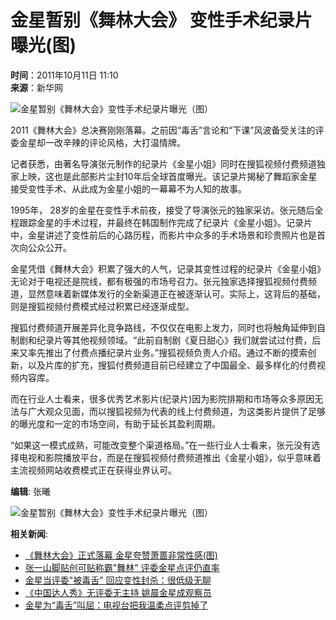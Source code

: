 # 金星暂别《舞林大会》 变性手术纪录片曝光(图)

**时间**：2011年10月11日 11:10  
**来源**：新华网  

![金星暂别《舞林大会》变性手术纪录片曝光（图）](http://www.chinanews.com/fileftp/2010/04/2010-04-23/U76P4T47D13180F981DT20100423110629.jpg)

2011《舞林大会》总决赛刚刚落幕。之前因“毒舌”言论和“下课”风波备受关注的评委金星却一改辛辣的评论风格，大打温情牌。

记者获悉，由著名导演张元制作的纪录片《金星小姐》同时在搜狐视频付费频道独家上映，这也是此部影片尘封10年后全球首度曝光。该记录片揭秘了舞蹈家金星接受变性手术、从此成为金星小姐的一幕幕不为人知的故事。

1995年， 28岁的金星在变性手术前夜，接受了导演张元的独家采访。张元随后全程跟踪金星的手术过程，并最终在韩国制作完成了纪录片《金星小姐》。记录片中，金星讲述了变性前后的心路历程，而影片中众多的手术场景和珍贵照片也是首次向公众公开。

金星凭借《舞林大会》积累了强大的人气，记录其变性过程的纪录片《金星小姐》无论对于电视还是院线，都有极强的市场号召力。张元独家选择搜狐视频付费频道，显然意味着新媒体发行的全新渠道正在被逐渐认可。实际上，这背后的基础，则是搜狐视频付费模式经过积累已经逐渐成型。

搜狐付费频道开展差异化竞争路线，不仅仅在电影上发力，同时也将触角延伸到自制剧和纪录片等其他视频领域。“此前自制剧《夏日甜心》我们就尝试过付费，后来又率先推出了付费点播纪录片业务。”搜狐视频负责人介绍。通过不断的摸索创新，以及片库的扩充，搜狐付费频道目前已经建立了中国最全、最多样化的付费视频内容库。

而在行业人士看来，很多优秀艺术影片(纪录片)因为影院排期和市场等众多原因无法与广大观众见面，而以搜狐视频为代表的线上付费频道，为这类影片提供了足够的曝光度和一定的市场空间，有助于延长其盈利周期。

“如果这一模式成熟，可能改变整个渠道格局。”在一些行业人士看来，张元没有选择电视和影院播放平台，而是在搜狐视频付费频道推出《金星小姐》，似乎意味着主流视频网站收费模式正在获得业界认可。

**编辑**: 张曦

![金星暂别《舞林大会》变性手术纪录片曝光（图）](U253P4T8D3380072F107DT20111011111020.jpg)

**相关新闻**:

- [《舞林大会》正式落幕 金星夸赞萧蔷非常性感(图)](http://www.chinanews.com/yl/2011/10-10/3376817.shtml)
- [张一山脚贴创可贴称霸"舞林" 评委金星点评仍直率](http://www.chinanews.com/yl/2011/10-10/3376781.shtml)
- [金星当评委"被毒舌" 回应变性封杀：很低级无聊](http://www.chinanews.com/yl/2011/09-30/3365612.shtml)
- [《中国达人秀》无评委无主持 姚晨金星成观察员](http://www.chinanews.com/yl/2011/09-28/3359169.shtml)
- [金星为“毒舌”叫屈：电视台把我温柔点评剪掉了](http://www.chinanews.com/yl/2011/09-26/3352050.shtml)